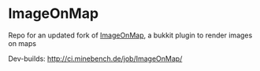 ImageOnMap
==========

Repo for an updated fork of [ImageOnMap](http://dev.bukkit.org/bukkit-plugins/imageonmap/), a bukkit plugin to render images on maps

Dev-builds: http://ci.minebench.de/job/ImageOnMap/
